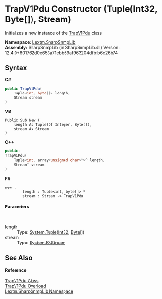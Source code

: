 # TrapV1Pdu Constructor (Tuple(Int32, Byte[]), Stream)
 

Initializes a new instance of the <a href="T_Lextm_SharpSnmpLib_TrapV1Pdu">TrapV1Pdu</a> class

**Namespace:**&nbsp;<a href="N_Lextm_SharpSnmpLib">Lextm.SharpSnmpLib</a><br />**Assembly:**&nbsp;SharpSnmpLib (in SharpSnmpLib.dll) Version: 12.4.0+601762d0e653a71ebb69af963204dfbfb6c26b74

## Syntax

**C#**<br />
``` C#
public TrapV1Pdu(
	Tuple<int, byte[]> length,
	Stream stream
)
```

**VB**<br />
``` VB
Public Sub New ( 
	length As Tuple(Of Integer, Byte()),
	stream As Stream
)
```

**C++**<br />
``` C++
public:
TrapV1Pdu(
	Tuple<int, array<unsigned char>^>^ length, 
	Stream^ stream
)
```

**F#**<br />
``` F#
new : 
        length : Tuple<int, byte[]> * 
        stream : Stream -> TrapV1Pdu
```


#### Parameters
&nbsp;<dl><dt>length</dt><dd>Type: <a href="https://docs.microsoft.com/dotnet/api/system.tuple-2" target="_blank" rel="noopener noreferrer">System.Tuple</a>(<a href="https://docs.microsoft.com/dotnet/api/system.int32" target="_blank" rel="noopener noreferrer">Int32</a>, <a href="https://docs.microsoft.com/dotnet/api/system.byte" target="_blank" rel="noopener noreferrer">Byte</a>[])<br /></dd><dt>stream</dt><dd>Type: <a href="https://docs.microsoft.com/dotnet/api/system.io.stream" target="_blank" rel="noopener noreferrer">System.IO.Stream</a><br /></dd></dl>

## See Also


#### Reference
<a href="T_Lextm_SharpSnmpLib_TrapV1Pdu">TrapV1Pdu Class</a><br /><a href="Overload_Lextm_SharpSnmpLib_TrapV1Pdu__ctor">TrapV1Pdu Overload</a><br /><a href="N_Lextm_SharpSnmpLib">Lextm.SharpSnmpLib Namespace</a><br />